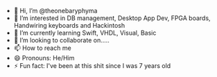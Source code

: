- 👋 Hi, I’m @theonebaryphyma
- 👀 I’m interested in DB management, Desktop App Dev, FPGA boards, Handwiring keyboards and Hackintosh
- 🌱 I’m currently learning Swift, VHDL, Visual, Basic
- 💞️ I’m looking to collaborate on.....
- 📫 How to reach me 
- 😄 Pronouns: He/Him
- ⚡ Fun fact: I've been at this shit since I was 7 years old

<!---
theonebaryphyma/theonebaryphyma is a ✨ special ✨ repository because its `README.md` (this file) appears on your GitHub profile.
You can click the Preview link to take a look at your changes.
--->
